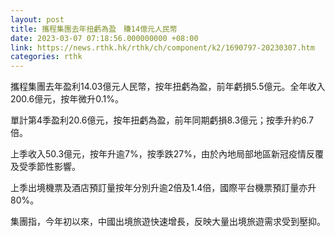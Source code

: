 ```yaml
---
layout: post
title: 攜程集團去年扭虧為盈　賺14億元人民幣
date: 2023-03-07 07:18:56.000000000 +08:00
link: https://news.rthk.hk/rthk/ch/component/k2/1690797-20230307.htm
categories: rthk
---
```


攜程集團去年盈利14.03億元人民幣，按年扭虧為盈，前年虧損5.5億元。全年收入200.6億元，按年微升0.1%。

單計第4季盈利20.6億元，按年扭虧為盈，前年同期虧損8.3億元；按季升約6.7倍。

上季收入50.3億元，按年升逾7%，按季跌27%，由於內地局部地區新冠疫情反覆及受季節性影響。

上季出境機票及酒店預訂量按年分別升逾2倍及1.4倍，國際平台機票預訂量亦升80%。

集團指，今年初以來，中國出境旅遊快速增長，反映大量出境旅遊需求受到壓抑。
